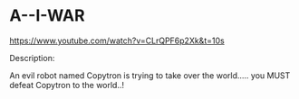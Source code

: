 # A--I-WAR
https://www.youtube.com/watch?v=CLrQPF6p2Xk&t=10s

Description:

An evil robot named Copytron is trying to take over the world..... you MUST defeat Copytron to the world..!
